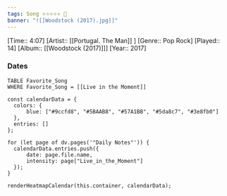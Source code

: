 ```yaml
---
tags: Song ⭐⭐⭐⭐⭐ 💛
banner: "![[Woodstock (2017).jpg]]"
---
```

[Time:: 4:07]
[Artist:: [[Portugal. The Man]] ]
[Genre:: Pop Rock]
[Played:: 14]
[Album:: [[Woodstock (2017)]]]
[Year:: 2017]
### Dates
````dataview
TABLE Favorite_Song
WHERE Favorite_Song = [[Live in the Moment]]
````

  ```dataviewjs
const calendarData = { 
	colors: { 
		blue: ["#9ccfd8", "#5BAAB8", "#57A1BB", "#5da8c7", "#3e8fb0"] 
	}, 
	entries: [] 
}; 

for (let page of dv.pages('"Daily Notes"')) { 
	calendarData.entries.push({ 
		date: page.file.name, 
		intensity: page["Live_in_the_Moment"]
	}); 
} 

renderHeatmapCalendar(this.container, calendarData);
```
